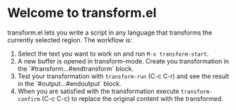 # Welcome to transform.el

transform.el lets you write a script in any language that transforms the currently selected region. The workflow is:

1. Select the text you want to work on and run `M-x transform-start`.
2. A new buffer is opened in transform-mode. Create you transformation in the ´#transform...#endtransform´ block.
3. Test your transformation with `transform-run` (C-c C-r) and see the result in the ´#output...#endoutput´ block.
4. When you are satisfied with the transformation execute `transform-confirm` (C-c C-c) to replace the original content with the transformed.